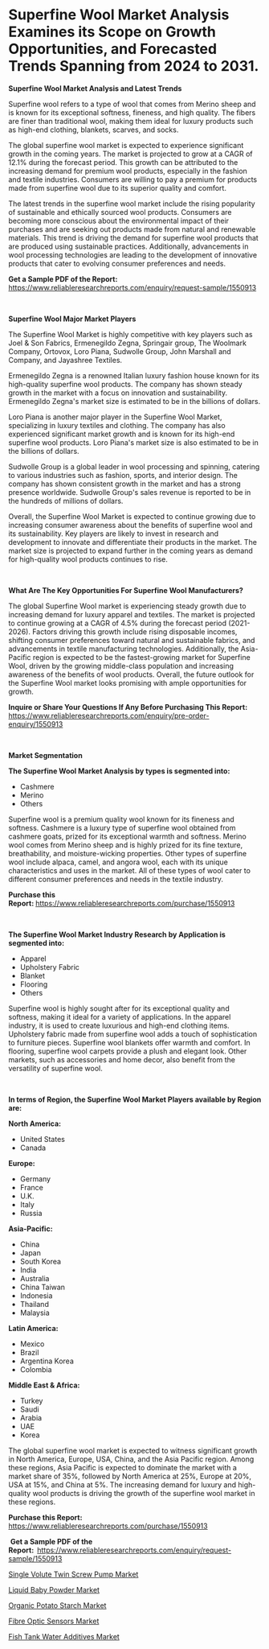 <p><h1>Superfine Wool Market Analysis Examines its Scope on Growth Opportunities, and Forecasted Trends Spanning from 2024 to 2031.</h1></p><p><strong>Superfine Wool Market Analysis and Latest Trends</strong></p>
<p><p>Superfine wool refers to a type of wool that comes from Merino sheep and is known for its exceptional softness, fineness, and high quality. The fibers are finer than traditional wool, making them ideal for luxury products such as high-end clothing, blankets, scarves, and socks.</p><p>The global superfine wool market is expected to experience significant growth in the coming years. The market is projected to grow at a CAGR of 12.1% during the forecast period. This growth can be attributed to the increasing demand for premium wool products, especially in the fashion and textile industries. Consumers are willing to pay a premium for products made from superfine wool due to its superior quality and comfort.</p><p>The latest trends in the superfine wool market include the rising popularity of sustainable and ethically sourced wool products. Consumers are becoming more conscious about the environmental impact of their purchases and are seeking out products made from natural and renewable materials. This trend is driving the demand for superfine wool products that are produced using sustainable practices. Additionally, advancements in wool processing technologies are leading to the development of innovative products that cater to evolving consumer preferences and needs.</p></p>
<p><strong>Get a Sample PDF of the Report:&nbsp;</strong> <a href="https://www.reliableresearchreports.com/enquiry/request-sample/1550913">https://www.reliableresearchreports.com/enquiry/request-sample/1550913</a></p>
<p>&nbsp;</p>
<p><strong>Superfine Wool Major Market Players</strong></p>
<p><p>The Superfine Wool Market is highly competitive with key players such as Joel & Son Fabrics, Ermenegildo Zegna, Springair group, The Woolmark Company, Ortovox, Loro Piana, Sudwolle Group, John Marshall and Company, and Jayashree Textiles. </p><p>Ermenegildo Zegna is a renowned Italian luxury fashion house known for its high-quality superfine wool products. The company has shown steady growth in the market with a focus on innovation and sustainability. Ermenegildo Zegna's market size is estimated to be in the billions of dollars. </p><p>Loro Piana is another major player in the Superfine Wool Market, specializing in luxury textiles and clothing. The company has also experienced significant market growth and is known for its high-end superfine wool products. Loro Piana's market size is also estimated to be in the billions of dollars. </p><p>Sudwolle Group is a global leader in wool processing and spinning, catering to various industries such as fashion, sports, and interior design. The company has shown consistent growth in the market and has a strong presence worldwide. Sudwolle Group's sales revenue is reported to be in the hundreds of millions of dollars. </p><p>Overall, the Superfine Wool Market is expected to continue growing due to increasing consumer awareness about the benefits of superfine wool and its sustainability. Key players are likely to invest in research and development to innovate and differentiate their products in the market. The market size is projected to expand further in the coming years as demand for high-quality wool products continues to rise.</p></p>
<p>&nbsp;</p>
<p><strong>What Are The Key Opportunities For Superfine Wool Manufacturers?</strong></p>
<p><p>The global Superfine Wool market is experiencing steady growth due to increasing demand for luxury apparel and textiles. The market is projected to continue growing at a CAGR of 4.5% during the forecast period (2021-2026). Factors driving this growth include rising disposable incomes, shifting consumer preferences toward natural and sustainable fabrics, and advancements in textile manufacturing technologies. Additionally, the Asia-Pacific region is expected to be the fastest-growing market for Superfine Wool, driven by the growing middle-class population and increasing awareness of the benefits of wool products. Overall, the future outlook for the Superfine Wool market looks promising with ample opportunities for growth.</p></p>
<p><strong>Inquire or Share Your Questions If Any Before Purchasing This Report:</strong> <a href="https://www.reliableresearchreports.com/enquiry/pre-order-enquiry/1550913">https://www.reliableresearchreports.com/enquiry/pre-order-enquiry/1550913</a></p>
<p>&nbsp;</p>
<p><strong>Market Segmentation</strong></p>
<p><strong>The Superfine Wool Market Analysis by types is segmented into:</strong></p>
<p><ul><li>Cashmere</li><li>Merino</li><li>Others</li></ul></p>
<p><p>Superfine wool is a premium quality wool known for its fineness and softness. Cashmere is a luxury type of superfine wool obtained from cashmere goats, prized for its exceptional warmth and softness. Merino wool comes from Merino sheep and is highly prized for its fine texture, breathability, and moisture-wicking properties. Other types of superfine wool include alpaca, camel, and angora wool, each with its unique characteristics and uses in the market. All of these types of wool cater to different consumer preferences and needs in the textile industry.</p></p>
<p><strong>Purchase this Report:&nbsp;</strong><a href="https://www.reliableresearchreports.com/purchase/1550913">https://www.reliableresearchreports.com/purchase/1550913</a></p>
<p>&nbsp;</p>
<p><strong>The Superfine Wool Market Industry Research by Application is segmented into:</strong></p>
<p><ul><li>Apparel</li><li>Upholstery Fabric</li><li>Blanket</li><li>Flooring</li><li>Others</li></ul></p>
<p><p>Superfine wool is highly sought after for its exceptional quality and softness, making it ideal for a variety of applications. In the apparel industry, it is used to create luxurious and high-end clothing items. Upholstery fabric made from superfine wool adds a touch of sophistication to furniture pieces. Superfine wool blankets offer warmth and comfort. In flooring, superfine wool carpets provide a plush and elegant look. Other markets, such as accessories and home decor, also benefit from the versatility of superfine wool.</p></p>
<p>&nbsp;</p>
<p><strong>In terms of Region, the Superfine Wool Market Players available by Region are:</strong></p>
<p>
    <p> <strong> North America: </strong>
        <ul>
            <li>United States</li>
            <li>Canada</li>
        </ul>
        </p> 
    <p> <strong> Europe: </strong>
        <ul>
            <li>Germany</li>
            <li>France</li>
            <li>U.K.</li>
            <li>Italy</li>
            <li>Russia</li>
        </ul>
        </p> 
    <p> <strong> Asia-Pacific: </strong>
        <ul>
            <li>China</li>
            <li>Japan</li>
            <li>South Korea</li>
            <li>India</li>
            <li>Australia</li>
            <li>China Taiwan</li>
            <li>Indonesia</li>
            <li>Thailand</li>
            <li>Malaysia</li>
        </ul>
        </p> 
    <p> <strong> Latin America: </strong>
        <ul>
            <li>Mexico</li>
            <li>Brazil</li>
            <li>Argentina Korea</li>
            <li>Colombia</li>
        </ul>
        </p> 
    <p> <strong> Middle East & Africa: </strong>
        <ul>
            <li>Turkey</li>
            <li>Saudi</li>
            <li>Arabia</li>
            <li>UAE</li>
            <li>Korea</li>
        </ul>
    </p>
    </p>
<p><p>The global superfine wool market is expected to witness significant growth in North America, Europe, USA, China, and the Asia Pacific region. Among these regions, Asia Pacific is expected to dominate the market with a market share of 35%, followed by North America at 25%, Europe at 20%, USA at 15%, and China at 5%. The increasing demand for luxury and high-quality wool products is driving the growth of the superfine wool market in these regions.</p></p>
<p><strong>Purchase this Report: </strong><a href="https://www.reliableresearchreports.com/purchase/1550913">https://www.reliableresearchreports.com/purchase/1550913</a></p>
<p>&nbsp;<strong>Get a Sample PDF of the Report:&nbsp;&nbsp;</strong><a href="https://www.reliableresearchreports.com/enquiry/request-sample/1550913">https://www.reliableresearchreports.com/enquiry/request-sample/1550913</a></p>
<p><strong></strong></p>
<p><p><a href="https://view.publitas.com/reportprime-1/single-volute-twin-screw-pump-market-share-market-new-trends-analysis-report-by-type-by-application-by-end-use-by-region-and-segment-forecasts-2023-2030/">Single Volute Twin Screw Pump Market</a></p><p><a href="https://issuu.com/reportprime-2/docs/liquid-baby-powder-market-size-2030.pptx">Liquid Baby Powder Market</a></p><p><a href="https://github.com/zjyglelu/Market-Research-Report-List-1/blob/main/organic-potato-starch-market.md">Organic Potato Starch Market</a></p><p><a href="https://issuu.com/reportprime-2/docs/fibre-optic-sensors-market-size-2030.pptx">Fibre Optic Sensors Market</a></p><p><a href="https://github.com/mbisetmhermsr/Market-Research-Report-List-1/blob/main/fish-tank-water-additives-market.md">Fish Tank Water Additives Market</a></p></p>